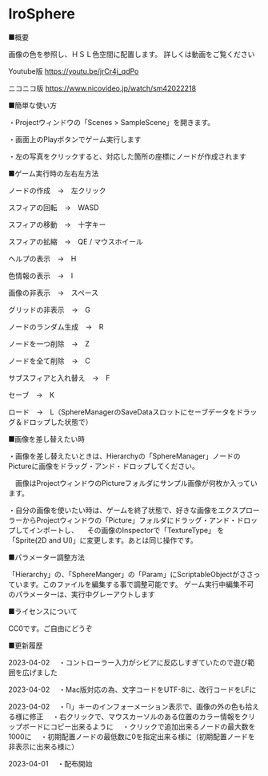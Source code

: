 # IroSphere



■概要

画像の色を参照し、ＨＳＬ色空間に配置します。
詳しくは動画をご覧ください

Youtube版
https://youtu.be/jrCr4j_qdPo

ニコニコ版
https://www.nicovideo.jp/watch/sm42022218

■簡単な使い方

・Projectウィンドウの「Scenes > SampleScene」を開きます。

・画面上のPlayボタンでゲーム実行します

・左の写真をクリックすると、対応した箇所の座標にノードが作成されます


■ゲーム実行時の左右左方法

ノードの作成　→　左クリック

スフィアの回転　→　WASD

スフィアの移動　→　十字キー  

スフィアの拡縮　→　QE / マウスホイール

ヘルプの表示　→　H

色情報の表示　→　I

画像の非表示　→　スペース

グリッドの非表示　→　G

ノードのランダム生成　→　R

ノードを一つ削除　→　Z

ノードを全て削除　→　C

サブスフィアと入れ替え　→　F

セーブ　→　K

ロード　→　L（SphereManagerのSaveDataスロットにセーブデータをドラッグ＆ドロップした状態で）


■画像を差し替えたい時


・画像を差し替えたいときは、Hierarchyの「SphereManager」ノードのPictureに画像をドラッグ・アンド・ドロップしてください。

　画像はProjectウィンドウのPictureフォルダにサンプル画像が何枚か入っています。

・自分の画像を使いたい時は、ゲームを終了状態で、好きな画像をエクスプローラーからProjectウィンドウの「Picture」フォルダにドラッグ・アンド・ドロップしてインポートし、
　その画像のInspectorで「TextureType」 を「Sprite(2D and UI)」に変更します。あとは同じ操作です。

 
■パラメーター調整方法

「Hierarchy」の、「SphereManger」の「Param」にScriptableObjectがささっています。このファイルを編集する事で調整可能です。 
ゲーム実行中編集不可のパラメーターは、実行中グレーアウトします
 
  ■ライセンスについて
  
CC0です。ご自由にどうぞ


■更新履歴

2023-04-02
　・コントローラー入力がシビアに反応しすぎていたので遊び範囲を広げました

2023-04-02
　・Mac版対応の為、文字コードをUTF-8に、改行コードをLFに

2023-04-02
　・「I」キーのインフォーメーション表示で、画像の外の色も拾える様に修正
　・右クリックで、マウスカーソルのある位置のカラー情報をクリップボードにコピー出来るように
　・クリックで追加出来るノードの最大数を1000に
　・初期配置ノードの最低数に0を指定出来る様に（初期配置ノードを非表示に出来る様に）

2023-04-01
　・配布開始
